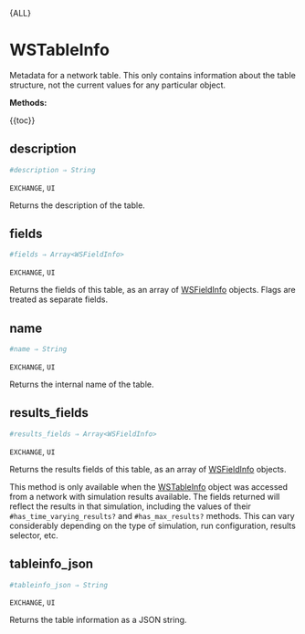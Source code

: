 {ALL}

# WSTableInfo

Metadata for a network table. This only contains information about the table structure, not the current values for any particular object.

**Methods:**

{{toc}}

## description

```ruby
#description ⇒ String
```

`EXCHANGE`, `UI`

Returns the description of the table.

## fields

```ruby
#fields ⇒ Array<WSFieldInfo>
```

`EXCHANGE`, `UI`

Returns the fields of this table, as an array of [WSFieldInfo](wsfieldinfo.md) objects. Flags are treated as separate fields.

## name

```ruby
#name ⇒ String
```

`EXCHANGE`, `UI`

Returns the internal name of the table.

## results_fields

```ruby
#results_fields ⇒ Array<WSFieldInfo>
```

`EXCHANGE`, `UI`

Returns the results fields of this table, as an array of [WSFieldInfo](wsfieldinfo.md) objects.

This method is only available when the [WSTableInfo](wstableinfo.md) object was accessed from a network with simulation results available. The fields returned will reflect the results in that simulation, including the values of their `#has_time_varying_results?` and `#has_max_results?` methods. This can vary considerably depending on the type of simulation, run configuration, results selector, etc.

## tableinfo_json

```ruby
#tableinfo_json ⇒ String
```

`EXCHANGE`, `UI`

Returns the table information as a JSON string.
